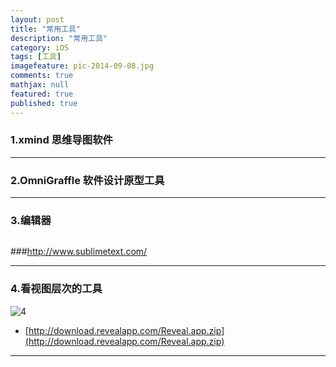 ```yaml
---
layout: post
title: "常用工具"
description: "常用工具"
category: iOS
tags: [工具]
imagefeature: pic-2014-09-08.jpg
comments: true
mathjax: null
featured: true
published: true
---
```


### 1.xmind 思维导图软件

---

### 2.OmniGraffle 软件设计原型工具

---

### 3.编辑器

<figure>
  <img src="{{ site.url }}/images/blog/tool.png" alt="">
  <figcaption></figcaption>
</figure>

###<http://www.sublimetext.com/>

---


### 4.看视图层次的工具

![4](http://revealapp.com/assets/front/reveal-hero-47fd03bea3540bbe78864e7b77e077a1.png)
* [http://download.revealapp.com/Reveal.app.zip](http://download.revealapp.com/Reveal.app.zip)
 
---

